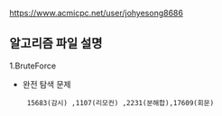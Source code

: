 https://www.acmicpc.net/user/johyesong8686

## 알고리즘 파일 설명

1.BruteForce
 - 완전 탐색 문제
    
        15683(감시) ,1107(리모컨) ,2231(분해합),17609(회문)

